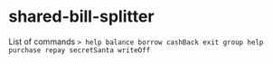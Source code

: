 # shared-bill-splitter

List of commands
`> help
balance
borrow
cashBack
exit
group
help
purchase
repay
secretSanta
writeOff`
